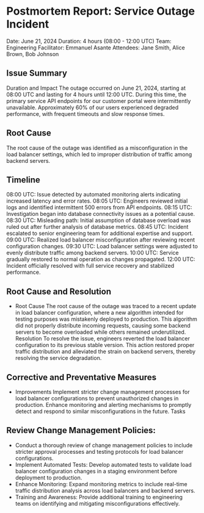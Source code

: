 # Postmortem Report: Service Outage Incident
Date: June 21, 2024
Duration: 4 hours (08:00 - 12:00 UTC)
Team: Engineering
Facilitator: Emmanuel Asante
Attendees: Jane Smith, Alice Brown, Bob Johnson

## Issue Summary
Duration and Impact
The outage occurred on June 21, 2024, starting at 08:00 UTC and lasting for 4 hours until 12:00 UTC. During this time, the primary service API endpoints for our customer portal were intermittently unavailable. Approximately 60% of our users experienced degraded performance, with frequent timeouts and slow response times.
## Root Cause
The root cause of the outage was identified as a misconfiguration in the load balancer settings, which led to improper distribution of traffic among backend servers.

## Timeline
08:00 UTC: Issue detected by automated monitoring alerts indicating increased latency and error rates.
08:05 UTC: Engineers reviewed initial logs and identified intermittent 500 errors from API endpoints.
08:15 UTC: Investigation began into database connectivity issues as a potential cause.
08:30 UTC: Misleading path: Initial assumption of database overload was ruled out after further analysis of database metrics.
08:45 UTC: Incident escalated to senior engineering team for additional expertise and support.
09:00 UTC: Realized load balancer misconfiguration after reviewing recent configuration changes.
09:30 UTC: Load balancer settings were adjusted to evenly distribute traffic among backend servers.
10:00 UTC: Service gradually restored to normal operation as changes propagated.
12:00 UTC: Incident officially resolved with full service recovery and stabilized performance.

## Root Cause and Resolution
* Root Cause
The root cause of the outage was traced to a recent update in load balancer configuration, where a new algorithm intended for testing purposes was mistakenly deployed to production. This algorithm did not properly distribute incoming requests, causing some backend servers to become overloaded while others remained underutilized.
Resolution
To resolve the issue, engineers reverted the load balancer configuration to its previous stable version. This action restored proper traffic distribution and alleviated the strain on backend servers, thereby resolving the service degradation.

## Corrective and Preventative Measures
* Improvements
Implement stricter change management processes for load balancer configurations to prevent unauthorized changes in production.
Enhance monitoring and alerting mechanisms to promptly detect and respond to similar misconfigurations in the future.
Tasks
## Review Change Management Policies:
* Conduct a thorough review of change management policies to include stricter approval processes and testing protocols for load balancer configurations.
* Implement Automated Tests:
Develop automated tests to validate load balancer configuration changes in a staging environment before deployment to production.
* Enhance Monitoring:
Expand monitoring metrics to include real-time traffic distribution analysis across load balancers and backend servers.
* Training and Awareness:
Provide additional training to engineering teams on identifying and mitigating misconfigurations effectively.
